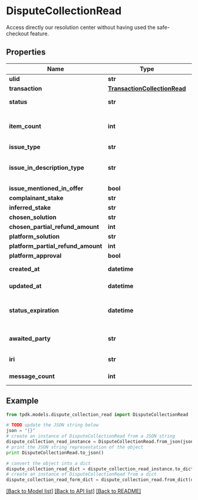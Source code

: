 # DisputeCollectionRead

Access directly our resolution center without having used the safe-checkout feature.

## Properties
Name | Type | Description | Notes
------------ | ------------- | ------------- | -------------
**ulid** | **str** |  | 
**transaction** | [**TransactionCollectionRead**](TransactionCollectionRead.md) |  | [optional] 
**status** | **str** |  | [default to 'CREATED']
**item_count** | **int** | The dispute may concern only PART of the package. Specify it there. | [optional] 
**issue_type** | **str** |  | [optional] 
**issue_in_description_type** | **str** | To be set only in conjunction of issueType &#x3D; NOT_AS_DESCRIBED. | [optional] 
**issue_mentioned_in_offer** | **bool** |  | [optional] 
**complainant_stake** | **str** |  | [optional] 
**inferred_stake** | **str** |  | [optional] 
**chosen_solution** | **str** |  | [optional] 
**chosen_partial_refund_amount** | **int** |  | [optional] 
**platform_solution** | **str** |  | [optional] 
**platform_partial_refund_amount** | **int** |  | [optional] 
**platform_approval** | **bool** |  | [optional] 
**created_at** | **datetime** |  | [optional] [readonly] 
**updated_at** | **datetime** |  | [optional] [readonly] 
**status_expiration** | **datetime** | Yield if eligible the date-time at which the dispute state expire. | [optional] [readonly] 
**awaited_party** | **str** | Determine who is awaited (actor) for the next transition | [optional] [readonly] 
**iri** | **str** |  | [optional] [readonly] 
**message_count** | **int** |  | [optional] [readonly] 

## Example

```python
from tpdk.models.dispute_collection_read import DisputeCollectionRead

# TODO update the JSON string below
json = "{}"
# create an instance of DisputeCollectionRead from a JSON string
dispute_collection_read_instance = DisputeCollectionRead.from_json(json)
# print the JSON string representation of the object
print DisputeCollectionRead.to_json()

# convert the object into a dict
dispute_collection_read_dict = dispute_collection_read_instance.to_dict()
# create an instance of DisputeCollectionRead from a dict
dispute_collection_read_form_dict = dispute_collection_read.from_dict(dispute_collection_read_dict)
```
[[Back to Model list]](../README.md#documentation-for-models) [[Back to API list]](../README.md#documentation-for-api-endpoints) [[Back to README]](../README.md)


